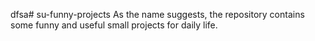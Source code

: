 dfsa# su-funny-projects
As the name suggests, the repository contains some funny and useful small projects for daily life.  
